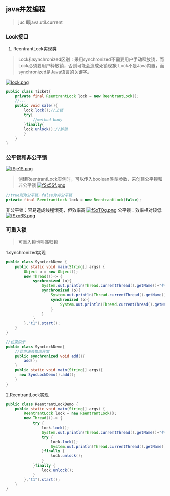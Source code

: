 ## java并发编程
> juc  即java.util.current

### Lock接口

1. ReentrantLock实现类
> Lock和synchronized区别：采用synchronized不需要用户手动释放锁，而Lock必须要用户释放锁，否则可能会造成死锁现象
> Lock不是Java内置，而synchronized是Java语言的关键字。

[![lock.png](https://z3.ax1x.com/2021/08/02/fS7pa8.png)](https://imgtu.com/i/fS7pa8) 

```java
public class Ticket{
    private final ReentrantLock lock = new ReentrantLock();
    //...
    public void sale(){
        lock.lock();//上锁
        try{
            //method body
        }finally{
        lock.unlock();//解锁
        }
    }
}
```

### 公平锁和非公平锁
[![fSje1S.png](https://z3.ax1x.com/2021/08/02/fSje1S.png)](https://imgtu.com/i/fSje1S)
> 创建ReentrantLock实例时，可以传入boolean类型参数，来创建公平锁和非公平锁
[![fSx5Sf.png](https://z3.ax1x.com/2021/08/02/fSx5Sf.png)](https://imgtu.com/i/fSx5Sf)
```java
//true则为公平锁，false为非公平锁
private final ReentrantLock lock = new ReentrantLock(false);
```
非公平锁：容易造成线程饿死，但效率高
[![fSxTOg.png](https://z3.ax1x.com/2021/08/02/fSxTOg.png)](https://imgtu.com/i/fSxTOg)
公平锁：效率相对较低
[![fSxo6S.png](https://z3.ax1x.com/2021/08/02/fSxo6S.png)](https://imgtu.com/i/fSxo6S)

### 可重入锁
> 可重入锁也叫递归锁

1.synchronized实现
```java
public class SyncLockDemo {
    public static void main(String[] args) {
        Object o = new Object();
        new Thread(()-> {
            synchronized (o){
                System.out.println(Thread.currentThread().getName()+"外层");
                synchronized (o){
                    System.out.println(Thread.currentThread().getName()+"中层");
                    synchronized (o){
                        System.out.println(Thread.currentThread().getName()+"内层");
                    }
                }
            }
        },"t1").start();
    }
}

//也类似于
public class SyncLockDemo{
    //此方法会抛出异常
    public synchronized void add(){
        add();
    } 
    public static void main(String[] args){
      new SyncLockDemo().add();
    }
}
```
2.ReentrantLock实现
```java
public class ReentrantLockDemo {
    public static void main(String[] args) {
        ReentrantLock lock = new ReentrantLock();
        new Thread(()-> {
            try {
                lock.lock();
                System.out.println(Thread.currentThread().getName()+"外层");
                try {
                    lock.lock();
                    System.out.println(Thread.currentThread().getName()+"内层");
                }finally {
                    lock.unlock();
                }
            }finally {
                lock.unlock();
            }
        },"t1").start();
    }
}
```